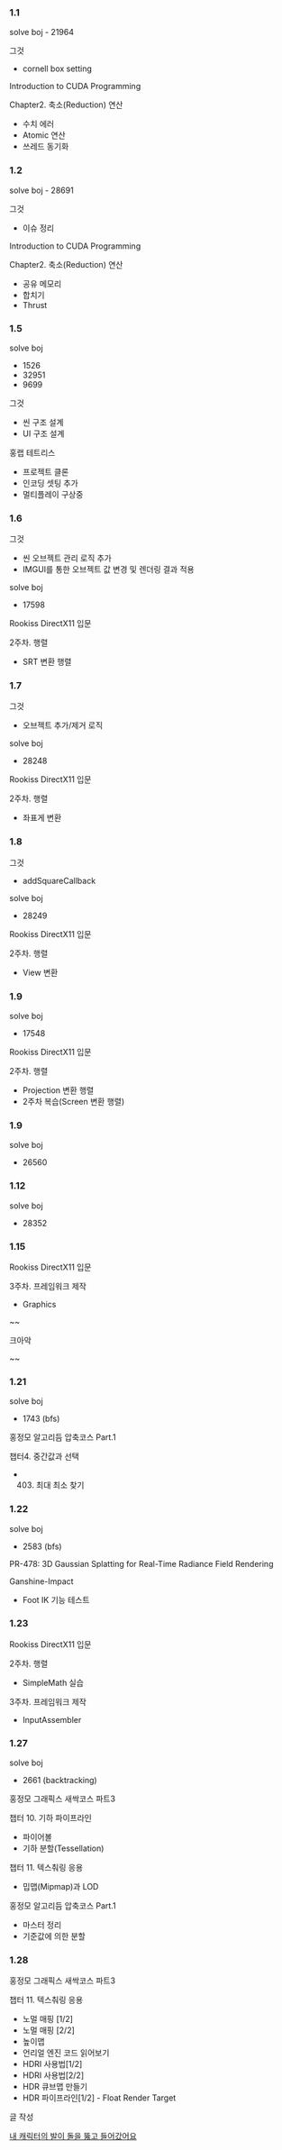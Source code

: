 ### 1.1

solve boj - 21964

그것

- cornell box setting

Introduction to CUDA Programming

Chapter2. 축소(Reduction) 연산

- 수치 에러
- Atomic 연산
- 쓰레드 동기화

### 1.2

solve boj - 28691

그것

- 이슈 정리

Introduction to CUDA Programming

Chapter2. 축소(Reduction) 연산

- 공유 메모리
- 합치기
- Thrust

### 1.5

solve boj 
- 1526
- 32951
- 9699

그것

- 씬 구조 설계
- UI 구조 설계

홍랩 테트리스

- 프로젝트 클론
- 인코딩 셋팅 추가
- 멀티플레이 구상중

### 1.6

그것

- 씬 오브젝트 관리 로직 추가
- IMGUI를 통한 오브젝트 값 변경 및 렌더링 결과 적용

solve boj

- 17598 

Rookiss DirectX11 입문

2주차. 행렬

- SRT 변환 행렬

### 1.7

그것

- 오브젝트 추가/제거 로직

solve boj

- 28248

Rookiss DirectX11 입문

2주차. 행렬

- 좌표게 변환

### 1.8

그것

- addSquareCallback

solve boj

- 28249

Rookiss DirectX11 입문

2주차. 행렬

- View 변환

### 1.9

solve boj

- 17548

Rookiss DirectX11 입문

2주차. 행렬

- Projection 변환 행렬
- 2주차 복습(Screen 변환 행렬)

### 1.9

solve boj

- 26560

### 1.12

solve boj

- 28352

### 1.15

Rookiss DirectX11 입문

3주차. 프레임워크 제작

- Graphics

~~

크아악

~~

### 1.21

solve boj

- 1743 (bfs)

홍정모 알고리듬 압축코스 Part.1

챕터4. 중간값과 선택

- 0403. 최대 최소 찾기

### 1.22

solve boj

- 2583 (bfs)

PR-478: 3D Gaussian Splatting for Real-Time Radiance Field Rendering

Ganshine-Impact

- Foot IK 기능 테스트

### 1.23

Rookiss DirectX11 입문

2주차. 행렬

- SimpleMath 실습

3주차. 프레임워크 제작

- InputAssembler

### 1.27

solve boj

- 2661 (backtracking)

홍정모 그래픽스 새싹코스 파트3

챕터 10. 기하 파이프라인

- 파이어볼
- 기하 분할(Tessellation)

챕터 11. 텍스춰링 응용

- 밉맵(Mipmap)과 LOD

홍정모 알고리듬 압축코스 Part.1

- 마스터 정리
- 기준값에 의한 분할

### 1.28

홍정모 그래픽스 새싹코스 파트3

챕터 11. 텍스춰링 응용

- 노멀 매핑 [1/2]
- 노멀 매핑 [2/2]
- 높이맵
- 언리얼 엔진 코드 읽어보기
- HDRI 사용법[1/2]
- HDRI 사용법[2/2]
- HDR 큐브맵 만들기
- HDR 파이프라인[1/2] - Float Render Target

글 작성

[내 캐릭터의 발이 돌을 뚫고 들어갔어요
](https://velog.io/@eugene-doobu/Feet-ik-%EB%95%85-%EC%9C%84%EB%A5%BC-%EA%B1%B8%EC%96%B4%EB%8B%A4%EB%8B%88%EA%B3%A0-%EC%9E%88%EC%96%B4%EC%9A%94)

